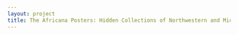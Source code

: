 ```yaml
--- 
layout: project 
title: The Africana Posters: Hidden Collections of Northwestern and Michigan State University Libraries
---
```



